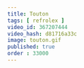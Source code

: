 ```yaml
---
title: Touton
tags: [ refrolex ]
video_id: 367207444
video_hash: d81716a33c
image: touton.gif
published: true
order : 33000
---
```

